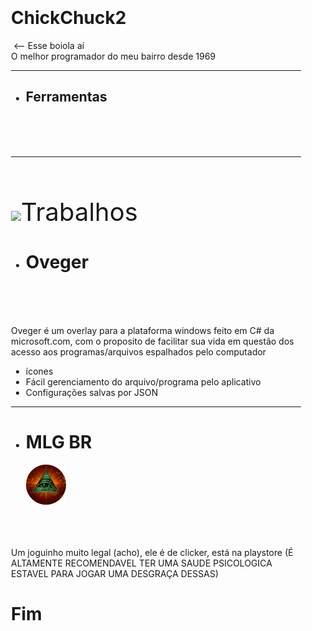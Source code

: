 <div class="markdown-body editormd-preview-container editormd-preview-active" previewcontainer="true" style="padding: 20px;"><h1 id="h1-chickchuck2"><a name="ChickChuck2" class="reference-link"></a><span class="header-link octicon octicon-link"></span>ChickChuck2</h1><p><img src="https://avatars.githubusercontent.com/u/48648882?v=4&amp;size=128" alt=""> &lt;— Esse boiola aí<br>O melhor programador do meu bairro desde 1969</p>
<hr>
<ul>
<li><h2 id="h2-ferramentas"><a name="Ferramentas" class="reference-link"></a><span class="header-link octicon octicon-link"></span>Ferramentas</h2><p><img src="https://cdn-icons-png.flaticon.com/64/5968/5968350.png" alt=""> <img src="https://cdn-icons-png.flaticon.com/64/5968/5968282.png" alt=""> <img src="https://cdn-icons-png.flaticon.com/64/6132/6132221.png" alt=""><img src="https://cdn-icons-png.flaticon.com/64/6132/6132222.png" alt=""><br><br><img src="https://cdn-icons-png.flaticon.com/32/906/906324.png" alt=""> <img src="https://cdn-icons-png.flaticon.com/32/518/518705.png" alt=""> <img src="https://cdn-icons-png.flaticon.com/32/5969/5969294.png" alt=""></p>
</li></ul>
<hr>
<div style="font-size:40px"><br><img src="https://cdn-icons-png.flaticon.com/32/10039/10039836.png">Trabalhos<br></div>


<ul>
<li><h1 id="h1-oveger"><a name="Oveger" class="reference-link"></a><span class="header-link octicon octicon-link"></span>Oveger</h1><a href="https://github.com/ChickChuck2/Oveger"><img src="https://raw.githubusercontent.com/ChickChuck2/Oveger/master/Oveger/fuibased.ico" alt=""></a><br><br><img src="https://cdn-icons-png.flaticon.com/32/732/732225.png" alt=""></li></ul>
<p>Oveger é um overlay para a plataforma windows feito em C# da microsoft.com, com o proposito de facilitar sua vida em questão dos acesso aos programas/arquivos espalhados pelo computador</p>
<ul>
<li>ícones</li><li>Fácil gerenciamento do arquivo/programa pelo aplicativo</li><li>Configurações salvas por JSON <img src="https://cdn-icons-png.flaticon.com/32/136/136525.png" alt=""></li></ul>
<hr>
<ul>
<li><h1 id="h1-mlg-br"><a name="MLG BR" class="reference-link"></a><span class="header-link octicon octicon-link"></span>MLG BR</h1><img src="https://github.com/ChickChuck2/MLG-BR/blob/main/appicon.png?raw=true" style="width:64px;height:64px"><br><br><br><a href="https://play.google.com/store/apps/details?id=com.CywoodsDev.MLGBR"><img src="https://cdn-icons-png.flaticon.com/32/300/300218.png" alt=""></a></li></ul>
<p>Um joguinho muito legal (acho), ele é de clicker, está na playstore (É ALTAMENTE RECOMENDAVEL TER UMA SAUDE PSICOLOGICA ESTAVEL PARA JOGAR UMA DESGRAÇA DESSAS)</p>
<h1 id="h1-fim"><a name="Fim" class="reference-link"></a><span class="header-link octicon octicon-link"></span>Fim</h1></div>
